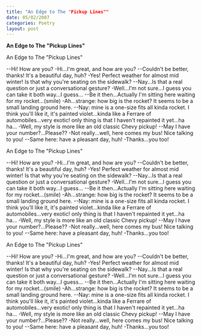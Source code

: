 ```yaml
---
title: "An Edge to The "Pickup Lines""
date: 05/02/2007
categories: Poetry
layout: post
---
```


**An Edge to The "Pickup Lines"**

An Edge to The "Pickup Lines"

--Hi! How are you?
-Hi...I'm great, and how are you?
--Couldn't be better, thanks! It's a beautiful day, huh?
-Yes! Perfect weather for almost mid winter! Is that why you're seating o­n the sidewalk?
--Nay...Is that a real question or just a conversational gesture?
-Well...I'm not sure...I guess you can take it both way...I guess...
--Be it then...Actually I'm sitting here waiting for my rocket...(smile)
-Ah...strange: how big is the rocket?  It seems to be a small landing ground here.
--Nay: mine is a o­ne-size fits all kinda rocket.  I think you'll like it, it's painted violet...kinda like a Ferrare of automobiles...very exotic!  o­nly thing is that I haven't repainted it yet...ha ha...
-Well, my style is more like an old classic Chevy pickup!
--May I have your number?...Please??
-Not really...well, here comes my bus!  Nice talking to you!
--Same here: have a pleasant day, huh!
-Thanks...you too!

An Edge to The "Pickup Lines"

--Hi! How are you?
-Hi...I'm great, and how are you?
--Couldn't be better, thanks! It's a beautiful day, huh?
-Yes! Perfect weather for almost mid winter! Is that why you're seating o­n the sidewalk?
--Nay...Is that a real question or just a conversational gesture?
-Well...I'm not sure...I guess you can take it both way...I guess...
--Be it then...Actually I'm sitting here waiting for my rocket...(smile)
-Ah...strange: how big is the rocket?  It seems to be a small landing ground here.
--Nay: mine is a o­ne-size fits all kinda rocket.  I think you'll like it, it's painted violet...kinda like a Ferrare of automobiles...very exotic!  o­nly thing is that I haven't repainted it yet...ha ha...
-Well, my style is more like an old classic Chevy pickup!
--May I have your number?...Please??
-Not really...well, here comes my bus!  Nice talking to you!
--Same here: have a pleasant day, huh!
-Thanks...you too!

An Edge to The "Pickup Lines"

--Hi! How are you?
-Hi...I'm great, and how are you?
--Couldn't be better, thanks! It's a beautiful day, huh?
-Yes! Perfect weather for almost mid winter! Is that why you're seating o­n the sidewalk?
--Nay...Is that a real question or just a conversational gesture?
-Well...I'm not sure...I guess you can take it both way...I guess...
--Be it then...Actually I'm sitting here waiting for my rocket...(smile)
-Ah...strange: how big is the rocket?  It seems to be a small landing ground here.
--Nay: mine is a o­ne-size fits all kinda rocket.  I think you'll like it, it's painted violet...kinda like a Ferrare of automobiles...very exotic!  o­nly thing is that I haven't repainted it yet...ha ha...
-Well, my style is more like an old classic Chevy pickup!
--May I have your number?...Please??
-Not really...well, here comes my bus!  Nice talking to you!
--Same here: have a pleasant day, huh!
-Thanks...you too!
